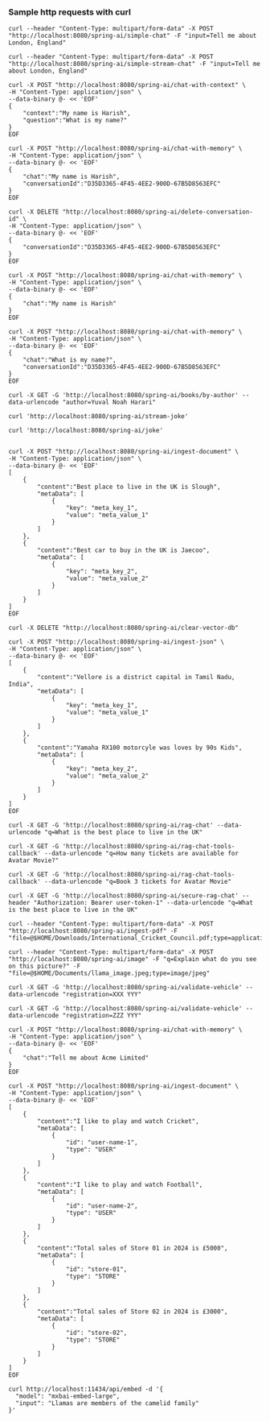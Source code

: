 ### Sample http requests with curl

    curl --header "Content-Type: multipart/form-data" -X POST "http://localhost:8080/spring-ai/simple-chat" -F "input=Tell me about London, England"
    
    curl --header "Content-Type: multipart/form-data" -X POST "http://localhost:8080/spring-ai/simple-stream-chat" -F "input=Tell me about London, England"

```
curl -X POST "http://localhost:8080/spring-ai/chat-with-context" \
-H "Content-Type: application/json" \
--data-binary @- << 'EOF'
{
    "context":"My name is Harish",
    "question":"What is my name?" 
}
EOF
```

```
curl -X POST "http://localhost:8080/spring-ai/chat-with-memory" \
-H "Content-Type: application/json" \
--data-binary @- << 'EOF'
{
    "chat":"My name is Harish",
    "conversationId":"D35D3365-4F45-4EE2-900D-67B5D8563EFC" 
}
EOF
```

```
curl -X DELETE "http://localhost:8080/spring-ai/delete-conversation-id" \
-H "Content-Type: application/json" \
--data-binary @- << 'EOF'
{
    "conversationId":"D35D3365-4F45-4EE2-900D-67B5D8563EFC" 
}
EOF
```

```
curl -X POST "http://localhost:8080/spring-ai/chat-with-memory" \
-H "Content-Type: application/json" \
--data-binary @- << 'EOF'
{
    "chat":"My name is Harish"
}
EOF
```

```
curl -X POST "http://localhost:8080/spring-ai/chat-with-memory" \
-H "Content-Type: application/json" \
--data-binary @- << 'EOF'
{
    "chat":"What is my name?",
    "conversationId":"D35D3365-4F45-4EE2-900D-67B5D8563EFC" 
}
EOF
```

    curl -X GET -G 'http://localhost:8080/spring-ai/books/by-author' --data-urlencode "author=Yuval Noah Harari"

    curl 'http://localhost:8080/spring-ai/stream-joke'

    curl 'http://localhost:8080/spring-ai/joke'

```

curl -X POST "http://localhost:8080/spring-ai/ingest-document" \
-H "Content-Type: application/json" \
--data-binary @- << 'EOF'
[
    {
        "content":"Best place to live in the UK is Slough",
        "metaData": [
            {
                "key": "meta_key_1",
                "value": "meta_value_1"
            }
        ] 
    },
    {
        "content":"Best car to buy in the UK is Jaecoo",
        "metaData": [
            {
                "key": "meta_key_2",
                "value": "meta_value_2"
            }
        ] 
    }
]
EOF

```

    curl -X DELETE "http://localhost:8080/spring-ai/clear-vector-db"

```
curl -X POST "http://localhost:8080/spring-ai/ingest-json" \
-H "Content-Type: application/json" \
--data-binary @- << 'EOF'
[
    {
        "content":"Vellore is a district capital in Tamil Nadu, India",
        "metaData": [
            {
                "key": "meta_key_1",
                "value": "meta_value_1"
            }
        ] 
    },
    {
        "content":"Yamaha RX100 motorcyle was loves by 90s Kids",
        "metaData": [
            {
                "key": "meta_key_2",
                "value": "meta_value_2"
            }
        ] 
    }
]
EOF
```

    curl -X GET -G 'http://localhost:8080/spring-ai/rag-chat' --data-urlencode "q=What is the best place to live in the UK"

    curl -X GET -G 'http://localhost:8080/spring-ai/rag-chat-tools-callback' --data-urlencode "q=How many tickets are available for Avatar Movie?"
    
    curl -X GET -G 'http://localhost:8080/spring-ai/rag-chat-tools-callback' --data-urlencode "q=Book 3 tickets for Avatar Movie"

    curl -X GET -G 'http://localhost:8080/spring-ai/secure-rag-chat' --header "Authorization: Bearer user-token-1" --data-urlencode "q=What is the best place to live in the UK"

    curl --header "Content-Type: multipart/form-data" -X POST "http://localhost:8080/spring-ai/ingest-pdf" -F "file=@$HOME/Downloads/International_Cricket_Council.pdf;type=application/pdf"

    curl --header "Content-Type: multipart/form-data" -X POST "http://localhost:8080/spring-ai/image" -F "q=Explain what do you see on this picture?" -F "file=@$HOME/Documents/llama_image.jpeg;type=image/jpeg"

    curl -X GET -G 'http://localhost:8080/spring-ai/validate-vehicle' --data-urlencode "registration=XXX YYY"

    curl -X GET -G 'http://localhost:8080/spring-ai/validate-vehicle' --data-urlencode "registration=ZZZ YYY"

```
curl -X POST "http://localhost:8080/spring-ai/chat-with-memory" \
-H "Content-Type: application/json" \
--data-binary @- << 'EOF'
{
    "chat":"Tell me about Acme Limited" 
}
EOF
```

```
curl -X POST "http://localhost:8080/spring-ai/ingest-document" \
-H "Content-Type: application/json" \
--data-binary @- << 'EOF'
[
    {
        "content":"I like to play and watch Cricket",
        "metaData": [
            {
                "id": "user-name-1",
                "type": "USER"
            }
        ] 
    },
    {
        "content":"I like to play and watch Football",
        "metaData": [
            {
                "id": "user-name-2",
                "type": "USER"
            }
        ] 
    },
    {
        "content":"Total sales of Store 01 in 2024 is £5000",
        "metaData": [
            {
                "id": "store-01",
                "type": "STORE"
            }
        ] 
    },
    {
        "content":"Total sales of Store 02 in 2024 is £3000",
        "metaData": [
            {
                "id": "store-02",
                "type": "STORE"
            }
        ] 
    }
]
EOF
```

```
curl http://localhost:11434/api/embed -d '{
  "model": "mxbai-embed-large",
  "input": "Llamas are members of the camelid family"
}'
```